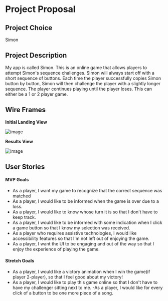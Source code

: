 # Project Proposal

## Project Choice

Simon

## Project Description 

My app is called Simon. This is an online game that allows players to attempt Simon's sequence challenges. Simon will always start off with a short sequence of buttons. Each time the player successfully copies Simon button by button, Simon will then challenge the player with a slightly longer sequence. The player continues playing until the player loses. This can either be a 1 or 2 player game.

## Wire Frames

**Initial Landing View**

![image](https://i.imgur.com/afyii8a.jpg)

**Results View**

![image](https://i.imgur.com/J8bI3vU.jpg)

## User Stories

#### MVP Goals

- As a player, I want my game to recognize that the correct sequence was matched
- As a player, I would like to be informed when the game is over due to a loss.
- As a player, I would like to know whose turn it is so that I don't have to keep track.
- As a player, I would like to be informed with some indication when I click a game button so that I know my selection was received.
- As a player who requires assistive technologies, I would like accessibility features so that I'm not left out of enjoying the game.
- As a player, I want the UI to be engaging and out of the way so that I enjoy the experience of playing the game.

#### Stretch Goals

- As a player, I would like a victory animation when I win the game(if player 2-player), so that I feel good about my victory!
- As a player, I would like to play this game online so that I don't have to have my challenger sitting next to me.
-As a player, I would like for every click of a button to be one more piece of a song.
